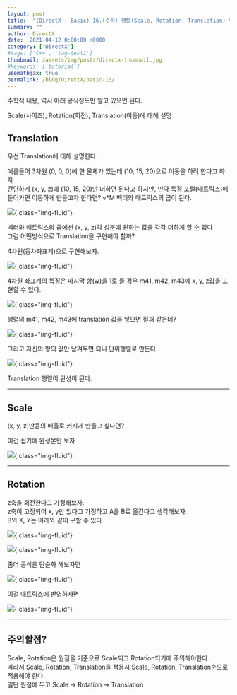 ```yaml
---
layout: post
title:  "(DirectX : Basic) 16.(수학) 행렬(Scale, Rotation, Translation) 변환"
summary: ""
author: DirectX
date: '2021-04-12 0:00:00 +0000'
category: ['DirectX']
#tags: ['C++', 'tag-test1']
thumbnail: /assets/img/posts/directx-thumnail.jpg
#keywords: ['tutorial']
usemathjax: true
permalink: /blog/DirectX/basic-16/
---
```


수학적 내용, 역시 아래 공식정도만 알고 있으면 된다.

Scale(사이즈), Rotation(회전), Translation(이동)에 대해 설명

## Translation

우선 Translation에 대해 설명한다.

예를들어 3차원 (0, 0, 0)에 한 물체가 있는데 (10, 15, 20)으로 이동을 하려 한다고 하자<br>
간단하게 (x, y, z)에 (10, 15, 20)만 더하면 된다고 하지만, 만약 특정 포털(매트릭스)에 들어가면 이동하게 만들고자 한다면? v*M 벡터와 매트릭스의 곱이 된다.

![](/assets/img/posts/directx/basic-16-1.png){:class="img-fluid"}

벡터와 매트릭스의 곱에선 (x, y, z)각 성분에 원하는 값을 각각 더하게 할 순 없다<br>
그럼 어떤방식으로 Translation을 구현해야 할까?

4차원(동차좌표계)으로 구현해보자.

![](/assets/img/posts/directx/basic-16-2.png){:class="img-fluid"}

4차원 좌표계의 특징은 마지막 항(w)을 1로 둘 경우 m41, m42, m43에 x, y, z값을 표현할 수 있다.

![](/assets/img/posts/directx/basic-16-3.png){:class="img-fluid"}

행렬의 m41, m42, m43에 translation 값을 넣으면 될꺼 같은데?

![](/assets/img/posts/directx/basic-16-4.png){:class="img-fluid"}

그리고 자신의 항의 값만 남겨두면 되니 단위행렬로 만든다.

![](/assets/img/posts/directx/basic-16-5.png){:class="img-fluid"}

Translation 행렬이 완성이 된다.

---

## Scale

(x, y, z)만큼의 배율로 커지게 만들고 싶다면?

이건 쉽기에 완성본만 보자

![](/assets/img/posts/directx/basic-16-6.png){:class="img-fluid"}

---

## Rotation

z축을 회전한다고 가정해보자.<br>
z축이 고정되어 x, y만 있다고 가정하고 A를 B로 옮긴다고 생각해보자.<br>
B의 X, Y는 아래와 같이 구할 수 있다.

![](/assets/img/posts/directx/basic-16-7.png){:class="img-fluid"}

![](/assets/img/posts/directx/basic-16-8.png){:class="img-fluid"}

좀더 공식을 단순화 해보자면

![](/assets/img/posts/directx/basic-16-9.png){:class="img-fluid"}

이걸 매트릭스에 반영하자면

![](/assets/img/posts/directx/basic-16-10.png){:class="img-fluid"}

---

## 주의할점?

Scale, Rotation은 원점을 기준으로 Scale되고 Rotation되기에 주의해야한다.<br>
따라서 Scale, Rotation, Translation을 적용시 Scale, Rotation, Translation순으로 적용해야 한다.<br>
일단 원점에 두고 Scale -> Rotation -> Translation 
